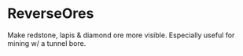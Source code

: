 # ReverseOres
Make redstone, lapis &amp; diamond ore more visible. Especially useful for mining w/ a tunnel bore.
